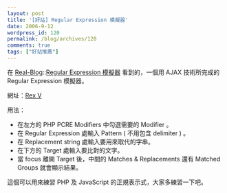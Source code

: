 ```yaml
---
layout: post
title: '[好站] Regular Expression 模擬器'
date: 2006-9-12
wordpress_id: 120
permalink: /blog/archives/120
comments: true
tags: ["好站推薦"]
---
```


在 [Real-Blog](http://www.real-blog.com/)::[Regular Expression 模擬器](http://www.real-blog.com/programming/231) 看到的，一個用 AJAX 技術所完成的 Regular Expression 模擬器。

網址：[Rex V](http://www.rexv.org/) 

用法：

* 在左方的 PHP PCRE Modifiers 中勾選需要的 Modifier 。 
* 在 Regular Expression 處輸入 Pattern (&nbsp;不用包含 delimiter ) 。 
* 在 Replacement string 處輸入要用來取代的字串。
* 在下方的 Target 處輸入要比對的文字。
* 當 focus 離開 Target 後，中間的 Matches &amp; Replacements 還有 Matched Groups 就會顯示結果。 


這個可以用來練習 PHP 及 JavaScript 的正規表示式，大家多練習一下吧。
